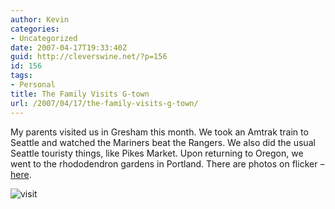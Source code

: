 ```yaml
---
author: Kevin
categories:
- Uncategorized
date: 2007-04-17T19:33:40Z
guid: http://cleverswine.net/?p=156
id: 156
tags:
- Personal
title: The Family Visits G-town
url: /2007/04/17/the-family-visits-g-town/
---
```


My parents visited us in Gresham this month. We took an Amtrak train to Seattle and watched the Mariners beat the Rangers. We also did the usual Seattle touristy things, like Pikes Market. Upon returning to Oregon, we went to the rhododendron gardens in Portland. There are photos on flicker &#8211; [here](http://www.flickr.com/photos/cleverswine/sets/72157600088022193/).

<img src="https://i2.wp.com/farm1.static.flickr.com/215/463595316_647226782c_m.jpg?w=840" alt="visit" data-recalc-dims="1" />